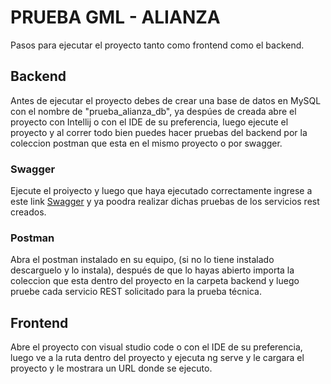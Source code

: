 # PRUEBA GML - ALIANZA #

Pasos para ejecutar el proyecto tanto como frontend como el backend.

## Backend ##

Antes de ejecutar el proyecto debes de crear una base de datos en MySQL con el nombre de "prueba_alianza_db", ya despúes de creada abre el proyecto con Intellij o con el IDE de su preferencia, luego ejecute el proyecto y al correr todo bien puedes hacer pruebas del backend por la coleccion postman que esta en el mismo proyecto o por swagger.

### Swagger ###

Ejecute el proiyecto y luego que haya ejecutado correctamente ingrese a este link [Swagger](http://localhost:8080/doc/swagger-ui.html) y ya poodra realizar dichas pruebas de los servicios rest creados.

### Postman ###

Abra el postman instalado en su equipo, (si no lo tiene instalado descarguelo y lo instala), después de que lo hayas abierto importa la coleccion que esta dentro del proyecto en la carpeta backend y luego pruebe cada servicio REST solicitado para la prueba técnica.

## Frontend ##

Abre el proyecto con visual studio code o con el IDE de su preferencia, luego ve a la ruta dentro del proyecto y ejecuta ng serve y le cargara el proyecto y le mostrara un URL donde se ejecuto.

